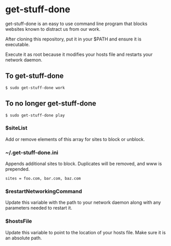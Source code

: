 # get-stuff-done

get-stuff-done is an easy to use command line program that blocks websites known to distract us from our work.

After cloning this repository, put it in your $PATH and ensure it is executable.

Execute it as root because it modifies your hosts file and restarts your network daemon.

## To get-stuff-done

    $ sudo get-stuff-done work

## To no longer get-stuff-done

    $ sudo get-stuff-done play

### $siteList

Add or remove elements of this array for sites to block or unblock.

### ~/.get-stuff-done.ini

Appends additional sites to block.  Duplicates will be removed, and www is prepended.

    sites = foo.com, bar.com, baz.com

### $restartNetworkingCommand

Update this variable with the path to your network daemon along with any parameters needed to restart it.

### $hostsFile

Update this variable to point to the location of your hosts file. Make sure it is an absolute path.

